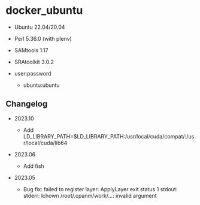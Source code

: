 # docker_ubuntu

- Ubuntu 22.04/20.04

- Perl 5.36.0 (with plenv)

- SAMtools 1.17
- SRAtoolkit 3.0.2

- user:password
    - ubuntu:ubuntu


## Changelog

- 2023.10
  - Add LD_LIBRARY_PATH=$LD_LIBRARY_PATH:/usr/local/cuda/compat/:/usr/local/cuda/lib64

- 2023.06
  - Add fish

- 2023.05
  - Bug fix: failed to register layer: ApplyLayer exit status 1 stdout:  stderr: lchown /root/.cpanm/work/...: invalid argument